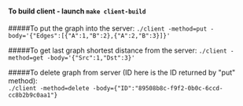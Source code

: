 #### To build client - launch `make client-build`

#####To put the graph into the server:
`./client -method=put -body='{"Edges":[{"A":1,"B":2},{"A":2,"B":3}]}'`

#####To get last graph shortest distance from the server: 
`./client -method=get -body='{"Src":1,"Dst":3}'`

#####To delete graph from server (ID here is the ID returned by "put" method):  
`./client -method=delete -body={"ID":"89508b8c-f9f2-0b0c-6ccd-cc8b2b9c0aa1"}`

